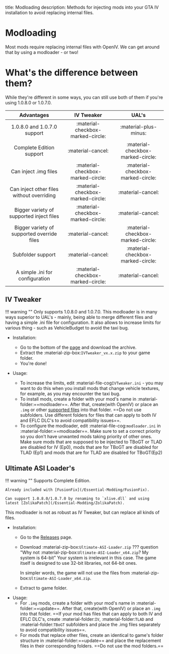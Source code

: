 title: Modloading
description: Methods for injecting mods into your GTA IV installation to avoid replacing internal files.

# Modloading
Most mods require replacing internal files with OpenIV. We can get around that by using a modloader - or two!

# What's the difference between them?
While they're different in some ways, you can still use both of them if you're using 1.0.8.0 or 1.0.7.0.

| Advantages | IV Tweaker | UAL's |
| :--------: | :--------: | :---: |
| 1.0.8.0 and 1.0.7.0 support | :material-checkbox-marked-circle: | :material-plus-minus: |
| Complete Edition support | :material-cancel: | :material-checkbox-marked-circle: |
| Can inject .img files | :material-checkbox-marked-circle: | :material-checkbox-marked-circle: |
| Can inject other files without overriding | :material-checkbox-marked-circle: | :material-cancel: |
| Bigger variety of supported inject files | :material-checkbox-marked-circle: | :material-cancel: |
| Bigger variety of supported override files | :material-cancel: | :material-checkbox-marked-circle: |
| Subfolder support | :material-cancel: | :material-checkbox-marked-circle: |
| A simple .ini for configuration | :material-checkbox-marked-circle: | :material-cancel: |

## IV Tweaker
!!! warning ""
    Only supports 1.0.8.0 and 1.0.7.0.
This modloader is in many ways superior to UAL's - mainly, being able to merge different files and having a simple .ini file for configuration. It also allows to increase limits for various thing - such as VehicleBudget to avoid the taxi bug.

- Installation:
    * Go to the bottom of the [page](https://zolika1351.pages.dev/mods/ivtweaker) and download the archive.
    * Extract the :material-zip-box:`IVTweaker_vx.x.zip` to your game folder.
    * You're done!

- Usage:
    * To increase the limits, edit :material-file-cog`IVTweaker.ini` - you may want to do this when you install mods that change vehicle textures, for example, as you may encounter the taxi bug.
    * To install mods, create a folder with your mod's name in :material-folder:==modloader==. After that, create(with OpenIV) or place an `.img` or other [supported files](https://zolika1351.pages.dev/mods/ivtweaker) into that folder. ==Do not use subfolders. Use different folders for files that can apply to both IV and EFLC DLC's to avoid compatibility issues==.
    * To configure the modloader, edit :material-file-cog:`modloader.ini` in :material-folder:==modloader==. Make sure to set a correct priority so you don't have unwanted mods taking priority of other ones. Make sure mods that are supposed to be injected to TBoGT or TLAD are disabled for IV (Ep0), mods that are for TBoGT are disabled for TLAD (Ep1) and mods that are for TLAD are disabled for TBoGT(Ep2)

## Ultimate ASI Loader's
!!! warning ""
    Supports Complete Edition.
    
    Already included with [FusionFix](/Essential-Modding/FusionFix).
    
    Can support 1.0.8.0/1.0.7.0 by renaming to `xlive.dll` and using latest [ZolikaPatch](/Essential-Modding/ZolikaPatch).
This modloader is not as robust as IV Tweaker, but can replace all kinds of files.

- Installation:
    * Go to the [Releases](https://github.com/ThirteenAG/Ultimate-ASI-Loader/releases) page.
    * Download :material-zip-box:`Ultimate-ASI-Loader.zip`
    ??? question "Why not :material-zip-box:`Ultimate-ASI-Loader_x64.zip`? My system is 64-bit"
        Your system is irrelevant in this case. The game itself is designed to use 32-bit libraries, not 64-bit ones.
        
        In simpler words, the game will not use the files from :material-zip-box:`Ultimate-ASI-Loader_x64.zip`.
    * Extract to game folder.
- Usage:
    * For `.img` mods, create a folder with your mod's name in :material-folder:==update==. After that, create(with OpenIV) or place an `.img` into that folder. ==If your mod has files that can apply to both IV and EFLC DLC's, create :material-folder:`IV`, :material-folder:`TLAD` and :material-folder:`TBoGT` subfolders and place the .img files separately to avoid compatibility issues==.
    * For mods that replace other files, create an identical to game's folder structure in :material-folder:==update== and place the replacement files in their corresponding folders. ==Do not use the mod folders.==